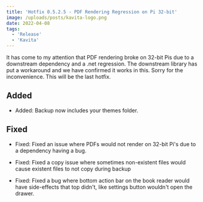 ```yaml
---
title: 'Hotfix 0.5.2.5 - PDF Rendering Regression on Pi 32-bit'
image: /uploads/posts/kavita-logo.png
date: 2022-04-08
tags:
  - 'Release'
  - 'Kavita'
---
```


It has come to my attention that PDF rendering broke on 32-bit Pis due to a downstream dependency and a .net regression. The downstream library has put a workaround and we have confirmed it works in this. Sorry for the inconvenience. This will be the last hotfix.



## Added

- Added: Backup now includes your themes folder.



## Fixed

- Fixed: Fixed an issue where PDFs would not render on 32-bit Pi's due to a dependency having a bug. 

- Fixed: Fixed a copy issue where sometimes non-existent files would cause existent files to not copy during backup

- Fixed: Fixed a bug where bottom action bar on the book reader would have side-effects that top didn't, like settings button wouldn't open the drawer.

